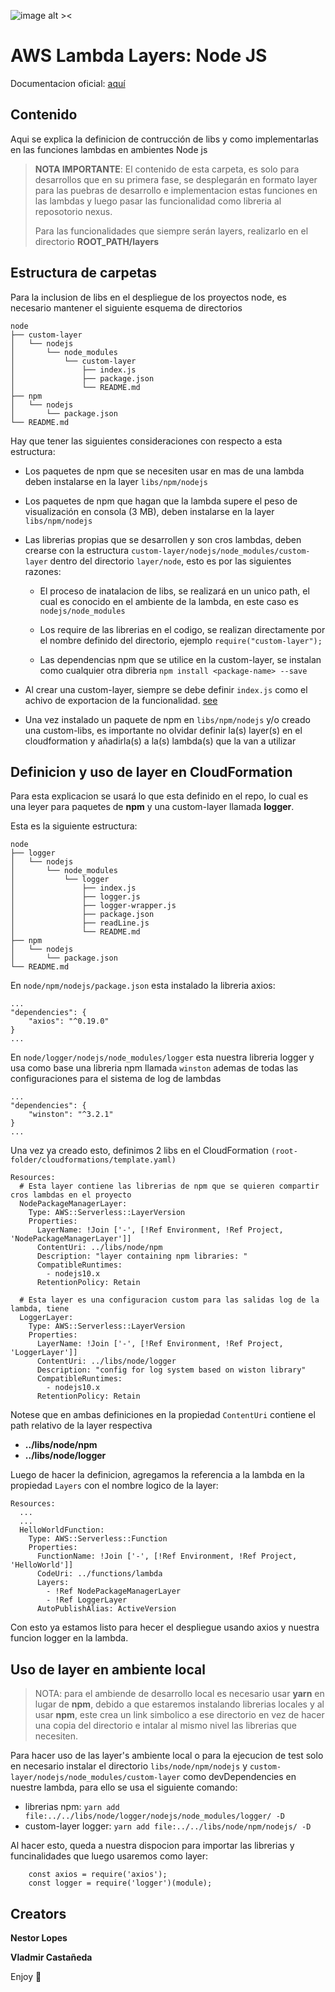 ![image alt ><](https://d2908q01vomqb2.cloudfront.net/77de68daecd823babbb58edb1c8e14d7106e83bb/2018/12/21/Lambda-Layers-1.jpg)

# AWS Lambda Layers: Node JS

Documentacion oficial: [aquí](https://aws.amazon.com/blogs/compute/working-with-aws-lambda-and-lambda-layers-in-aws-sam/)

## Contenido

Aqui se explica la definicion de contrucción de libs y como implementarlas en las funciones lambdas en ambientes Node js
> **NOTA IMPORTANTE**: El contenido de esta carpeta, es solo para desarrollos que en su primera fase, se desplegarán en formato layer
> para las puebras de desarrollo e implementacion estas funciones en las lambdas y luego pasar las funcionalidad como libreria al reposotorio nexus.
>
> Para las funcionalidades que siempre serán layers, realizarlo en el directorio **ROOT_PATH/layers** 

## Estructura de carpetas

Para la inclusion de libs en el despliegue de los proyectos node, es necesario
mantener el siguiente esquema de directorios

```
node
├── custom-layer
│   └── nodejs
│       └── node_modules
│           └── custom-layer
│               ├── index.js
│               ├── package.json
│               └── README.md
├── npm
│   └── nodejs
│       └── package.json
└── README.md

```

Hay que tener las siguientes consideraciones con respecto a esta estructura:

* Los paquetes de npm que se necesiten usar en mas de una lambda deben instalarse en la layer `libs/npm/nodejs`

* Los paquetes de npm que hagan que la lambda supere el peso de visualización en consola (3 MB), deben instalarse en la layer `libs/npm/nodejs`

* Las librerias propias que se desarrollen y son cros lambdas, deben crearse con la estructura `custom-layer/nodejs/node_modules/custom-layer` dentro del directorio `layer/node`, esto es por las siguientes razones:

    * El proceso de inatalacion de libs, se realizará en un unico path, el cual es conocido en el ambiente de la lambda, en este caso es `nodejs/node_modules`

    * Los require de las librerias en el codigo, se realizan directamente por el nombre definido del directorio, ejemplo `require("custom-layer");`

    * Las dependencias npm que se utilice en la custom-layer, se instalan como cualquier otra dibreria `npm install <package-name> --save`

* Al crear una custom-layer, siempre se debe definir `index.js` como el achivo de exportacion de la funcionalidad. [see](https://docs.npmjs.com/about-packages-and-modules#about-modules)

* Una vez instalado un paquete de npm en `libs/npm/nodejs`  y/o creado una custom-libs, es importante no olvidar definir la(s) layer(s) en el cloudformation y añadirla(s) a la(s) lambda(s) que la van a utilizar

## Definicion y uso de layer en CloudFormation

Para esta explicacion se usará lo que esta definido en el repo, lo cual es una leyer para paquetes de **npm** y una custom-layer llamada **logger**.

Esta es la siguiente estructura:

```
node
├── logger
│   └── nodejs
│       └── node_modules
│           └── logger
│               ├── index.js
│               ├── logger.js
│               ├── logger-wrapper.js
│               ├── package.json
│               ├── readLine.js
│               └── README.md
├── npm
│   └── nodejs
│       └── package.json
└── README.md
```

En `node/npm/nodejs/package.json` esta instalado la libreria axios:

```
...
"dependencies": {
    "axios": "^0.19.0"
}
...
```

En `node/logger/nodejs/node_modules/logger` esta nuestra libreria logger y usa como base una libreria npm llamada `winston`
ademas de todas las configuraciones para el sistema de log de lambdas

```
...
"dependencies": {
    "winston": "^3.2.1"
}
...
```

Una vez ya creado esto, definimos 2 libs en el CloudFormation `(root-folder/cloudformations/template.yaml)`

```
Resources:
  # Esta layer contiene las librerias de npm que se quieren compartir cros lambdas en el proyecto
  NodePackageManagerLayer:
    Type: AWS::Serverless::LayerVersion
    Properties:
      LayerName: !Join ['-', [!Ref Environment, !Ref Project, 'NodePackageManagerLayer']]
      ContentUri: ../libs/node/npm
      Description: "layer containing npm libraries: "
      CompatibleRuntimes:
        - nodejs10.x
      RetentionPolicy: Retain
   
  # Esta layer es una configuracion custom para las salidas log de la lambda, tiene
  LoggerLayer:
    Type: AWS::Serverless::LayerVersion
    Properties:
      LayerName: !Join ['-', [!Ref Environment, !Ref Project, 'LoggerLayer']]
      ContentUri: ../libs/node/logger
      Description: "config for log system based on wiston library"
      CompatibleRuntimes:
        - nodejs10.x
      RetentionPolicy: Retain
```

Notese que en ambas definiciones en la propiedad `ContentUri` contiene el path relativo de la layer respectiva

- **../libs/node/npm**
- **../libs/node/logger**

Luego de hacer la definicion, agregamos la referencia a la lambda en la propiedad `Layers` con el nombre logico de la layer:

```
Resources:
  ...
  ...
  HelloWorldFunction:
    Type: AWS::Serverless::Function
    Properties:
      FunctionName: !Join ['-', [!Ref Environment, !Ref Project, 'HelloWorld']]
      CodeUri: ../functions/lambda
      Layers:
        - !Ref NodePackageManagerLayer
        - !Ref LoggerLayer
      AutoPublishAlias: ActiveVersion
```

Con esto ya estamos listo para hecer el despliegue usando axios y nuestra funcion logger en la lambda.


## Uso de layer en ambiente local

>NOTA: para el ambiende de desarrollo local es necesario usar **yarn** en lugar de **npm**, debido a que estaremos instalando librerias locales y
al usar **npm**, este crea un link simbolico a ese directorio en vez de hacer una copia del directorio e intalar al mismo nivel las librerias que necesiten. 

Para hacer uso de las layer's ambiente local o para la ejecucion de test solo en necesario instalar el directorio `libs/node/npm/nodejs` y `custom-layer/nodejs/node_modules/custom-layer`
como devDependencies en nuestre lambda, para ello se usa el siguiente comando:

* librerias npm: `yarn add file:../../libs/node/logger/nodejs/node_modules/logger/ -D`
* custom-layer logger: `yarn add file:../../libs/node/npm/nodejs/ -D`

Al hacer esto, queda a nuestra dispocion para importar las librerias y funcinalidades que luego usaremos como layer:

        const axios = require('axios');
        const logger = require('logger')(module);

## Creators

**Nestor Lopes**

**Vladmir Castañeda**


Enjoy :metal:
